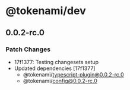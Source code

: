 # @tokenami/dev

## 0.0.2-rc.0

### Patch Changes

- 17f1377: Testing changesets setup
- Updated dependencies [17f1377]
  - @tokenami/typescript-plugin@0.0.2-rc.0
  - @tokenami/config@0.0.2-rc.0
